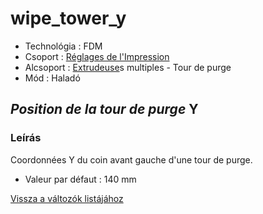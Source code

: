 # wipe\_tower\_y

* Technológia : FDM
* Csoport : [Réglages de l'Impression](../print_settings/print_settings.md)
* Alcsoport : [Extrudeuse](../printer_settings/printer_settings.md#extrudeuse)s multiples - Tour de purge
* Mód : Haladó

## _Position de la tour de purge_  Y

### Leírás

Coordonnées Y du coin avant gauche d'une tour de purge.

* Valeur par défaut : 140 mm

[Vissza a változók listájához](variable_list.md)

